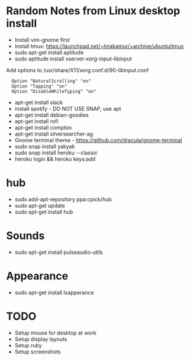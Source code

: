 # Random Notes from Linux desktop install

* Install vim-gnome first
* Install tmux: https://launchpad.net/~hnakamur/+archive/ubuntu/tmux
* sudo apt-get install aptitude
* sudo aptitude install xserver-xorg-input-libinput

Add options to /usr/share/X11/xorg.conf.d/90-libinput.conf
```
  Option "NaturalScrolling" "on"
  Option "Tapping" "on"
  Option "DisableWhileTyping" "on"

```

* apt-get install slack
* install spotify - DO NOT USE SNAP, use apt
* apt-get install debian-goodies
* apt-get install rofi
* apt-get install compton
* apt-get install silversearcher-ag
* Gnome terminal theme - https://github.com/dracula/gnome-terminal
* sudo snap install yakyak
* sudo snap install heroku --classic
* heroku login && heroku keys:add

# hub
* sudo add-apt-repository ppa:cpick/hub
* sudo apt-get update
* sudo apt-get install hub

# Sounds

* sudo apt-get install pulseaudio-utils

# Appearance
* sudo apt-get install lxapperance

# TODO
* Setup mouse for desktop at work
* Setup display layouts
* Setup ruby
* Setup screenshots
